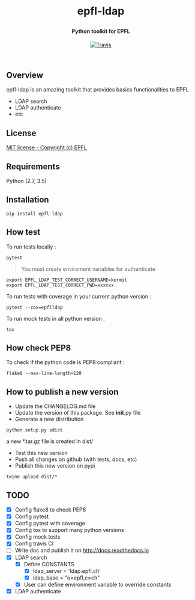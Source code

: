 <!-- markdownlint-disable -->
<h1 align="center" style="margin:1em">
  epfl-ldap
</h1>

<h4 align="center">
  Python toolkit for EPFL
</h4>

<p align="center">
  <a href="https://travis-ci.org/epfl-idevelop/epfl-ldap">
    <img src="https://travis-ci.org/epfl-idevelop/epfl-ldap.svg?branch=master"
         alt="Travis">
  </a>
</p>
<br>

## Overview

epfl-ldap is an amazing toolkit that provides basics functionalities to EPFL

* LDAP search
* LDAP authenticate
* etc

## License

[MIT license - Copyright (c) EPFL](./LICENSE)

## Requirements

Python (2.7, 3.5)

## Installation

```
pip install epfl-ldap
```

## How test

To run tests locally :
```
pytest
```
> You must create enviroment variables for authenticate 
``` 
export EPFL_LDAP_TEST_CORRECT_USERNAME=kermit
export EPFL_LDAP_TEST_CORRECT_PWD=xxxxxx
```

To run tests with coverage in your current python version :
```
pytest --cov=epflldap
```

To run mock tests in all python version : 
```
tox
```

## How check PEP8

To check if the python code is PEP8 compliant :
```
flake8 --max-line-length=120
```

## How to publish a new version

* Update the CHANGELOG.md file
* Update the version of this package. See __init__.py file
* Generate a new distribution
```
python setup.py sdist
```
a new *.tar.gz file is created in dist/
* Test this new version
* Push all changes on github (with tests, docs, etc)
* Publish this new version on pypi
```
twine upload dist/*
```


## TODO 

- [x] Config flake8 to check PEP8
- [x] Config pytest 
- [x] Config pytest with coverage
- [x] Config tox to support many python versions
- [x] Config mock tests
- [x] Config travis CI
- [ ] Write doc and publish it on http://docs.readthedocs.io
- [x] LDAP search
    - [x] Define CONSTANTS
        - [x] ldap_server = 'ldap.epfl.ch'
        - [x] ldap_base = "o=epfl,c=ch"
    - [x] User can define environment variable to override constants
- [x] LDAP authenticate
